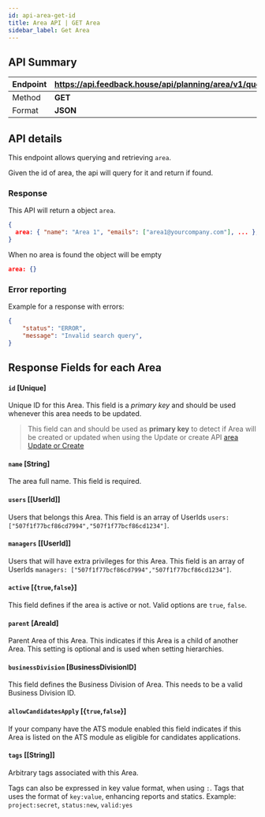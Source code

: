 ```yaml
---
id: api-area-get-id
title: Area API | GET Area
sidebar_label: Get Area
---
```


## API Summary

| Endpoint | **https://api.feedback.house/api/planning/area/v1/query/:id** |
|----------|-------------------------------------------------|
| Method   | **GET** |
| Format   | **JSON** |

## API details

This endpoint allows querying and retrieving `area`. 

Given the id of area, the api will query for it and return if found.

### Response 

This API will return a object `area`. 

```json
{
  area: { "name": "Area 1", "emails": ["area1@yourcompany.com"], ... },
}
```

When no area is found the object will be empty
```json
area: {}
```

### Error reporting

Example for a response with errors:
```json
{
    "status": "ERROR",
    "message": "Invalid search query",
}
```

## Response Fields for each Area

#### `id` [Unique] 
Unique ID for this Area. This field is a *primary key* and should be used whenever this area needs to be updated.

> This field can and should be used as **primary key** to detect if Area will be created or updated when using the Update or create API [area Update or Create](./api-area-update-or-create)

#### `name` [String] 
The area full name. This field is required. 

#### `users` [[UserId]]

Users that belongs this Area. This field is an array of UserIds `users: ["507f1f77bcf86cd7994","507f1f77bcf86cd1234"]`. 

#### `managers` [[UserId]]

Users that will have extra privileges for this Area. This field is an array of UserIds `managers: ["507f1f77bcf86cd7994","507f1f77bcf86cd1234"]`. 

#### `active` [{`true`,`false`}]

This field defines if the area is active or not. Valid options are `true`, `false`. 

#### `parent` [AreaId]

Parent Area of this Area. This indicates if this Area is a child of another Area. This setting is optional and is used when setting hierarchies.

#### `businessDivision` [BusinessDivisionID]

This field defines the Business Division of Area. This needs to be a valid Business Division ID.

#### `allowCandidatesApply` [{`true`,`false`}]

If your company have the ATS module enabled this field indicates if this Area is listed on the ATS module as eligible for candidates applications.

#### `tags` [[String]]

Arbitrary tags associated with this Area. 

Tags can also be expressed in key value format, when using `:`. Tags that uses the format of `key:value`, enhancing reports and statics. Example: `project:secret`, `status:new`, `valid:yes`

